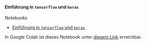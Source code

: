 #### Einführung in `tensorflow` und `keras`

Notebooks
- [Einführung in `tensorflow` und `keras`](./intro-tensorflow-keras.ipynb)

In Google Colab ist dieses Notebook unter [diesem Link](https://drive.google.com/file/d/1fJqkAyAHAlOzZsccol-Ok2IvkbHeEY57/view?usp=sharing) erreichbar.
